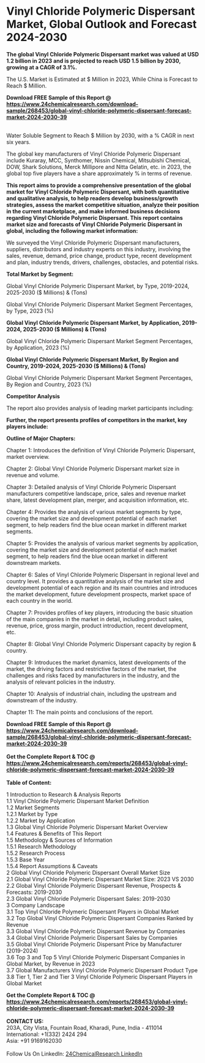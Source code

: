 <h1>Vinyl Chloride Polymeric Dispersant Market, Global Outlook and Forecast 2024-2030</h1><p><strong>The global Vinyl Chloride Polymeric Dispersant market was valued at USD 1.2 billion in 2023 and is projected to reach USD 1.5 billion by 2030, growing at a CAGR of 3.1%.</strong></p><p>
</p><p>The U.S. Market is Estimated at $ Million in 2023, While China is Forecast to Reach $ Million.</p><div><b>Download FREE Sample of this Report @ 
            <a href="https://www.24chemicalresearch.com/download-sample/268453/global-vinyl-chloride-polymeric-dispersant-forecast-market-2024-2030-39">
            https://www.24chemicalresearch.com/download-sample/268453/global-vinyl-chloride-polymeric-dispersant-forecast-market-2024-2030-39</a></b></div><br><p>
Water Soluble Segment to Reach $ Million by 2030, with a % CAGR in next six years.</p><p>
The global key manufacturers of Vinyl Chloride Polymeric Dispersant include Kuraray, MCC, Synthomer, Nissin Chemical, Mitsubishi Chemical, DOW, Shark Solutions, Merck Millipore and Nitta Gelatin, etc. in 2023, the global top five players have a share approximately % in terms of revenue.</p><p>
<strong>This report aims to provide a comprehensive presentation of the global market for Vinyl Chloride Polymeric Dispersant, with both quantitative and qualitative analysis, to help readers develop business/growth strategies, assess the market competitive situation, analyze their position in the current marketplace, and make informed business decisions regarding Vinyl Chloride Polymeric Dispersant. This report contains market size and forecasts of Vinyl Chloride Polymeric Dispersant in global, including the following market information:</strong></p><p>
</p><p>
</p><p>We surveyed the Vinyl Chloride Polymeric Dispersant manufacturers, suppliers, distributors and industry experts on this industry, involving the sales, revenue, demand, price change, product type, recent development and plan, industry trends, drivers, challenges, obstacles, and potential risks.</p><p>
<strong>Total Market by Segment:</strong></p><p>
Global Vinyl Chloride Polymeric Dispersant Market, by Type, 2019-2024, 2025-2030 ($ Millions) &amp; (Tons)</p><p>
Global Vinyl Chloride Polymeric Dispersant Market Segment Percentages, by Type, 2023 (%)</p><p>
</p><p>
</p><p><strong>Global Vinyl Chloride Polymeric Dispersant Market, by Application, 2019-2024, 2025-2030 ($ Millions) &amp; (Tons)</strong></p><p>
Global Vinyl Chloride Polymeric Dispersant Market Segment Percentages, by Application, 2023 (%)</p><p>
</p><p>
</p><p><strong>Global Vinyl Chloride Polymeric Dispersant Market, By Region and Country, 2019-2024, 2025-2030 ($ Millions) &amp; (Tons)</strong></p><p>
Global Vinyl Chloride Polymeric Dispersant Market Segment Percentages, By Region and Country, 2023 (%)</p><p>
</p><p>
</p><p><strong>Competitor Analysis</strong></p><p>
The report also provides analysis of leading market participants including:</p><p>
</p><p>
</p><p><strong>Further, the report presents profiles of competitors in the market, key players include:</strong></p><p>
</p><p>
</p><p><strong>Outline of Major Chapters:</strong></p><p>
Chapter 1: Introduces the definition of Vinyl Chloride Polymeric Dispersant, market overview.</p><p>
Chapter 2: Global Vinyl Chloride Polymeric Dispersant market size in revenue and volume.</p><p>
Chapter 3: Detailed analysis of Vinyl Chloride Polymeric Dispersant manufacturers competitive landscape, price, sales and revenue market share, latest development plan, merger, and acquisition information, etc.</p><p>
Chapter 4: Provides the analysis of various market segments by type, covering the market size and development potential of each market segment, to help readers find the blue ocean market in different market segments.</p><p>
Chapter 5: Provides the analysis of various market segments by application, covering the market size and development potential of each market segment, to help readers find the blue ocean market in different downstream markets.</p><p>
Chapter 6: Sales of Vinyl Chloride Polymeric Dispersant in regional level and country level. It provides a quantitative analysis of the market size and development potential of each region and its main countries and introduces the market development, future development prospects, market space of each country in the world.</p><p>
Chapter 7: Provides profiles of key players, introducing the basic situation of the main companies in the market in detail, including product sales, revenue, price, gross margin, product introduction, recent development, etc.</p><p>
Chapter 8: Global Vinyl Chloride Polymeric Dispersant capacity by region &amp; country.</p><p>
Chapter 9: Introduces the market dynamics, latest developments of the market, the driving factors and restrictive factors of the market, the challenges and risks faced by manufacturers in the industry, and the analysis of relevant policies in the industry.</p><p>
Chapter 10: Analysis of industrial chain, including the upstream and downstream of the industry.</p><p>
Chapter 11: The main points and conclusions of the report.</p><div><b>Download FREE Sample of this Report @ 
            <a href="https://www.24chemicalresearch.com/download-sample/268453/global-vinyl-chloride-polymeric-dispersant-forecast-market-2024-2030-39">
            https://www.24chemicalresearch.com/download-sample/268453/global-vinyl-chloride-polymeric-dispersant-forecast-market-2024-2030-39</a></b></div><br><div><b>Get the Complete Report & TOC @ 
            <a href="https://www.24chemicalresearch.com/reports/268453/global-vinyl-chloride-polymeric-dispersant-forecast-market-2024-2030-39">
            https://www.24chemicalresearch.com/reports/268453/global-vinyl-chloride-polymeric-dispersant-forecast-market-2024-2030-39</a></b></div><br>
            <b>Table of Content:</b><p>1 Introduction to Research & Analysis Reports<br />
    1.1 Vinyl Chloride Polymeric Dispersant Market Definition<br />
    1.2 Market Segments<br />
        1.2.1 Market by Type<br />
        1.2.2 Market by Application<br />
    1.3 Global Vinyl Chloride Polymeric Dispersant Market Overview<br />
    1.4 Features & Benefits of This Report<br />
    1.5 Methodology & Sources of Information<br />
        1.5.1 Research Methodology<br />
        1.5.2 Research Process<br />
        1.5.3 Base Year<br />
        1.5.4 Report Assumptions & Caveats<br />
2 Global Vinyl Chloride Polymeric Dispersant Overall Market Size<br />
    2.1 Global Vinyl Chloride Polymeric Dispersant Market Size: 2023 VS 2030<br />
    2.2 Global Vinyl Chloride Polymeric Dispersant Revenue, Prospects & Forecasts: 2019-2030<br />
    2.3 Global Vinyl Chloride Polymeric Dispersant Sales: 2019-2030<br />
3 Company Landscape<br />
    3.1 Top Vinyl Chloride Polymeric Dispersant Players in Global Market<br />
    3.2 Top Global Vinyl Chloride Polymeric Dispersant Companies Ranked by Revenue<br />
    3.3 Global Vinyl Chloride Polymeric Dispersant Revenue by Companies<br />
    3.4 Global Vinyl Chloride Polymeric Dispersant Sales by Companies<br />
    3.5 Global Vinyl Chloride Polymeric Dispersant Price by Manufacturer (2019-2024)<br />
    3.6 Top 3 and Top 5 Vinyl Chloride Polymeric Dispersant Companies in Global Market, by Revenue in 2023<br />
    3.7 Global Manufacturers Vinyl Chloride Polymeric Dispersant Product Type<br />
    3.8 Tier 1, Tier 2 and Tier 3 Vinyl Chloride Polymeric Dispersant Players in Global Market<br />
    </p><div><b>Get the Complete Report & TOC @ 
            <a href="https://www.24chemicalresearch.com/reports/268453/global-vinyl-chloride-polymeric-dispersant-forecast-market-2024-2030-39">
            https://www.24chemicalresearch.com/reports/268453/global-vinyl-chloride-polymeric-dispersant-forecast-market-2024-2030-39</a></b></div><br><b>CONTACT US:</b><br>
            203A, City Vista, Fountain Road, Kharadi, Pune, India - 411014<br>
            International: +1(332) 2424 294<br>
            Asia: +91 9169162030 <br><br>
            Follow Us On LinkedIn: <a href="https://www.linkedin.com/company/24chemicalresearch/">24ChemicalResearch LinkedIn</a>